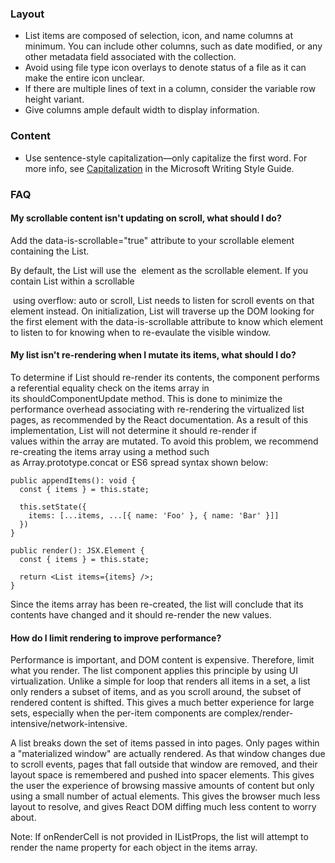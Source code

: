 ### Layout

- List items are composed of selection, icon, and name columns at minimum. You can include other columns, such as date modified, or any other metadata field associated with the collection.
- Avoid using file type icon overlays to denote status of a file as it can make the entire icon unclear.
- If there are multiple lines of text in a column, consider the variable row height variant.
- Give columns ample default width to display information.

### Content

- Use sentence-style capitalization—only capitalize the first word. For more info, see [Capitalization](https://docs.microsoft.com/style-guide/capitalization) in the Microsoft Writing Style Guide.

### FAQ

#### My scrollable content isn't updating on scroll, what should I do?

Add the data-is-scrollable="true" attribute to your scrollable element containing the List.

By default, the List will use the <body> element as the scrollable element. If you contain List within a scrollable <div> using overflow: auto or scroll, List needs to listen for scroll events on that element instead. On initialization, List will traverse up the DOM looking for the first element with the data-is-scrollable attribute to know which element to listen to for knowing when to re-evaulate the visible window.

#### My list isn't re-rendering when I mutate its items, what should I do?

To determine if List should re-render its contents, the component performs a referential equality check on the items array in its shouldComponentUpdate method. This is done to minimize the performance overhead associating with re-rendering the virtualized list pages, as recommended by the React documentation.
As a result of this implementation, List will not determine it should re-render if values within the array are mutated. To avoid this problem, we recommend re-creating the items array using a method such as Array.prototype.concat or ES6 spread syntax shown below:

```
public appendItems(): void {
  const { items } = this.state;

  this.setState({
    items: [...items, ...[{ name: 'Foo' }, { name: 'Bar' }]]
  })
}

public render(): JSX.Element {
  const { items } = this.state;

  return <List items={items} />;
}
```

Since the items array has been re-created, the list will conclude that its contents have changed and it should re-render the new values.

#### How do I limit rendering to improve performance?

Performance is important, and DOM content is expensive. Therefore, limit what you render. The list component applies this principle by using UI virtualization. Unlike a simple for loop that renders all items in a set, a list only renders a subset of items, and as you scroll around, the subset of rendered content is shifted. This gives a much better experience for large sets, especially when the per-item components are complex/render-intensive/network-intensive.

A list breaks down the set of items passed in into pages. Only pages within a "materialized window" are actually rendered. As that window changes due to scroll events, pages that fall outside that window are removed, and their layout space is remembered and pushed into spacer elements. This gives the user the experience of browsing massive amounts of content but only using a small number of actual elements. This gives the browser much less layout to resolve, and gives React DOM diffing much less content to worry about.

Note: If onRenderCell is not provided in IListProps, the list will attempt to render the name property for each object in the items array.
